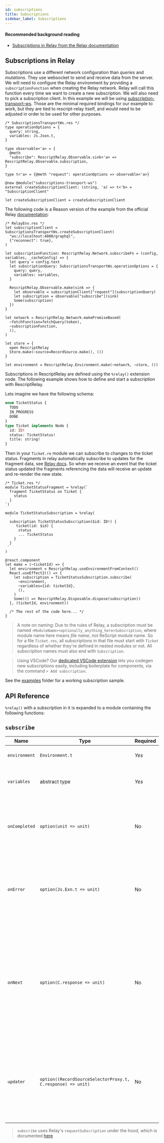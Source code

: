 ```yaml
---
id: subscriptions
title: Subscriptions
sidebar_label: Subscriptions
---
```


#### Recommended background reading

- [Subscriptions in Relay from the Relay documentation](https://relay.dev/docs/en/subscriptions)

## Subscriptions in Relay

Subscriptions use a different network configuration than _queries_ and _mutations_. They use websocket to send and receive data from the server. We will need to configure the Relay environment by providing a `subscriptionFunction` when creating the Relay network. Relay will call this function every time we want to create a new subscription. We will also need to pick a subscription client. In this example we will be using [subscription-transport-ws](https://github.com/apollographql/subscriptions-transport-ws). Those are the minimal required bindings for our example to work, but they are tied to rescript-relay itself, and would need to be adjusted in order to be used for other purposes.

```reason
/* SubscriptionsTransportWs.res */
type operationOptions = {
  query: string,
  variables: Js.Json.t,
}

type observable<'a> = {
  @meth
  "subscribe": RescriptRelay.Observable.sink<'a> => RescriptRelay.Observable.subscription,
}

type t<'a> = {@meth "request": operationOptions => observable<'a>}

@new @module("subscriptions-transport-ws")
external createSubscriptionClient: (string, 'a) => t<'b> = "SubscriptionClient"

let createSubscriptionClient = createSubscriptionClient

```

The following code is a Reason version of the example from the official Relay [documentation](https://relay.dev/docs/en/subscriptions#configure-network):

```reason
/* RelayEnv.res */
let subscriptionClient = SubscriptionsTransportWs.createSubscriptionClient(
  "ws://localhost:4000/graphql",
  {"reconnect": true},
)

let subscriptionFunction: RescriptRelay.Network.subscribeFn = (config, variables, _cacheConfig) => {
  let query = config.text
  let subscriptionQuery: SubscriptionsTransportWs.operationOptions = {
    query: query,
    variables: variables,
  }

  RescriptRelay.Observable.make(sink => {
    let observable = subscriptionClient["request"](subscriptionQuery)
    let subscription = observable["subscribe"](sink)
    Some(subscription)
  })
}

let network = RescriptRelay.Network.makePromiseBased(
  ~fetchFunction=fetchQuery(token),
  ~subscriptionFunction,
  (),
)

let store = {
  open RescriptRelay
  Store.make(~source=RecordSource.make(), ())
}

let environment = RescriptRelay.Environment.make(~network, ~store, ())

```

Subscriptions in RescriptRelay are defined using the `%relay()` extension node. The following example shows how to define and start a subscription with RescriptRelay.

Lets imagine we have the following schema:

```graphql
enum TicketStatus {
  TODO
  IN_PROGRESS
  DONE
}
type Ticket implements Node {
  id: ID!
  status: TicketStatus!
  title: string!
}
```

Then in your `Ticket.re` module we can subscribe to changes to the ticket status. Fragments in relay automatically subscribe to updates for the fragment data, see [Relay docs](https://relay.dev/docs/guided-tour/rendering/fragments). So when we receive an event that the ticket status updated the fragments referencing the data will receive an update and re-render the new state.

```reason
/* Ticket.res */
module TicketStatusFragment = %relay(`
  fragment TicketStatus on Ticket {
    status
  }
`)

module TicketStatusSubscription = %relay(
  `
  subscription TicketStatusSubscription($id: ID!) {
     ticket(id: $id) {
      status
      ... TicketStatus
    }
  }
 `
)

@react.component
let make = (~ticketId) => {
  let environment = RescriptRelay.useEnvironmentFromContext()
  React.useEffect2(() => {
    let subscription = TicketStatusSubscription.subscribe(
      ~environment,
      ~variables={id: ticketId},
      (),
    )
    Some(() => RescriptRelay.Disposable.dispose(subscription))
  }, (ticketId, environment))

  /* The rest of the code here... */
}

```

> A note on naming: Due to the rules of Relay, a subscription must be named `<ModuleName><optionally_anything_here>Subscription`, where module name here means _file name_, not ReScript module name. So for a file `Ticket.res`, all subscriptions in that file must start with `Ticket` regardless of whether they're defined in nested modules or not. All subscription names must also end with `Subscription`.

> Using VSCode? Our [dedicated VSCode extension](vscode-extension) lets you codegen new subscriptions easily, including boilerplate for components, via the command `> Add subscription`.

See the [examples](https://github.com/zth/rescript-relay/tree/master/example) folder for a working subscription sample.

## API Reference

`%relay()` with a subscription in it is expanded to a module containing the following functions:

## `subscribe`

| Name          | Type                                                        | Required | Notes                                                                                                                                                                                   |
| ------------- | ----------------------------------------------------------- | -------- | --------------------------------------------------------------------------------------------------------------------------------------------------------------------------------------- |
| `environment` | `Environment.t`                                             | _Yes_    | Instantiated relay environment                                                                                                                                                          |
| `variables`   | abstract type                                               | _Yes_    | Variables derived from the GraphQL operation                                                                                                                                            |
| `onCompleted` | `option(unit => unit)`                                      | No       | A callback function executed when the subscription is closed by the peer without error                                                                                                  |
| `onError`     | `option(Js.Exn.t => unit)`                                  | No       | A callback function executed when Relay or the server encounters an error processing the subscription                                                                                   |
| `onNext`      | `option(C.response => unit)`                                | No       | A callback function executed each time a response is received from the server, with the raw GraphQL response payload. `C.response` is the response data requested in the graphql query. |
| `updater`     | `option((RecordSourceSelectorProxy.t, C.response) => unit)` | No       | An optional function that can supply custom logic for updating the in-memory Relay store based on the server response                                                                   |

> `subscribe` uses Relay's `requestSubscription` under the hood, which is documented [here](https://relay.dev/docs/en/subscriptions)
